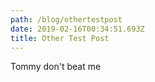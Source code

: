 ```yaml
---
path: /blog/othertestpost
date: 2019-02-16T00:34:51.693Z
title: Other Test Post
---
```

Tommy don't beat me
